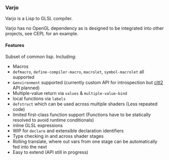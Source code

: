 ### Varjo

Varjo is a Lisp to GLSL compiler.

Varjo has no OpenGL dependency as is designed to be integrated into other projects, see CEPL for an example.

#### Features

Subset of common lisp. Including:

- Macros
 - `defmacro`, `define-compiler-macro`, `macrolet`, `symbol-macrolet` all supported
 - `&environment` supported (currently custom API for introspection but [cltl2](https://www.cs.cmu.edu/Groups/AI/html/cltl/clm/node102.html) API planned)
- Multiple-value return via `values` & `multiple-value-bind`
- local functions via `labels`
- `defstruct` which can be used across multiple shaders (Less repeated code)
- limited first-class function support (Functions have to be statically resolved to avoid runtime conditionals)
- inline GLSL expressions
- WIP for `declare` and extensible declaration identifiers
- Type checking in and across shader stages
- Rolling translate, where out vars from one stage can be automatically fed into the next
- Easy to extend (API still in progress)
